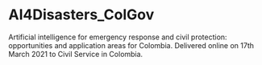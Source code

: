 # AI4Disasters_ColGov
Artificial intelligence for emergency response and civil protection: opportunities and application areas for Colombia. Delivered online on 17th March 2021 to Civil Service in Colombia.
